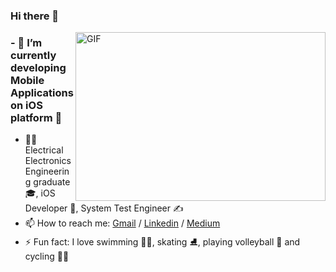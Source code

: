 ### Hi there 👋

<img align="right" alt="GIF" src="https://github.com/saadeghi/saadeghi/blob/master/dino.gif?raw=true" width="400" height="270" />






### - 🌱 I’m currently developing Mobile Applications on iOS platform 📱
- 👨‍🎓 Electrical Electronics Engineering graduate 🎓, iOS Developer 🚀, System Test Engineer ✍ 
- 📫 How to reach me: [Gmail](mailto:zeybastug@gmail.com) / [Linkedin](https://www.linkedin.com/in/seherzeynepbastug/) / [Medium](https://medium.com/@zeybastug)
- ⚡ Fun fact: I love swimming 🏊‍♀️, skating ⛸️, playing volleyball 🏐 and cycling 🚴‍♀️



